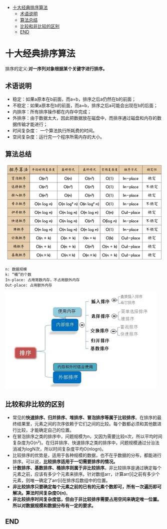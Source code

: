 <!-- TOC depthFrom:1 depthTo:6 withLinks:1 updateOnSave:1 orderedList:0 -->

- [十大经典排序算法](#十大经典排序算法)
	- [术语说明](#术语说明)
	- [算法总结](#算法总结)
	- [比较和非比较的区别](#比较和非比较的区别)
	- [END](#end)

<!-- /TOC -->

# 十大经典排序算法

排序的定义:**对一序列对象根据某个关键字进行排序。**

## 术语说明

* 稳定：如果a原本在b前面，而a=b，排序之后a仍然在b的前面；
* 不稳定：如果a原本在b的前面，而a=b，排序之后a可能会出现在b的后面；
* 内排序：所有排序操作都在内存中完成；
* 外排序：由于数据太大，因此把数据放在磁盘中，而排序通过磁盘和内存的数据传输才能进行；
* 时间复杂度： 一个算法执行所耗费的时间。
* 空间复杂度：运行完一个程序所需内存的大小。


## 算法总结

![1531926286873.png](image/1531926286873.png)

```
n: 数据规模
k: “桶”的个数
In-place: 占用常数内存，不占用额外内存
Out-place: 占用额外内存
```

![1531926321010.png](image/1531926321010.png)

## 比较和非比较的区别

* 常见的**快速排序、归并排序、堆排序、冒泡排序等属于比较排序**。在排序的最终结果里，元素之间的次序依赖于它们之间的比较。每个数都必须和其他数进行比较，才能确定自己的位置。
* 在冒泡排序之类的排序中，问题规模为n，又因为需要比较n次，所以平均时间复杂度为O(n²)。在归并排序、快速排序之类的排序中，问题规模通过分治法消减为logN次，所以时间复杂度平均O(nlogn)。
* 比较排序的优势是，适用于各种规模的数据，也不在乎数据的分布，都能进行排序。可以说，**比较排序适用于一切需要排序的情况。**
* **计数排序、基数排序、桶排序则属于非比较排序**。非比较排序是通过确定每个元素之前，应该有多少个元素来排序。针对数组arr，计算arr[i]之前有多少个元素，则唯一确定了arr[i]在排序后数组中的位置。
* **非比较排序只要确定每个元素之前的已有的元素个数即可，所有一次遍历即可解决。算法时间复杂度O(n)**。
* **非比较排序时间复杂度低，但由于非比较排序需要占用空间来确定唯一位置。所以对数据规模和数据分布有一定的要求。**



## END
